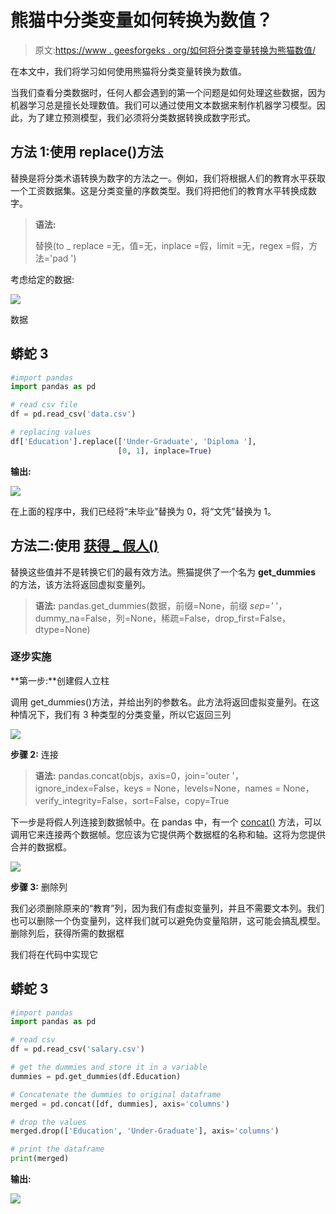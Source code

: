 # 熊猫中分类变量如何转换为数值？

> 原文:[https://www . geesforgeks . org/如何将分类变量转换为熊猫数值/](https://www.geeksforgeeks.org/how-to-convert-categorical-variable-to-numeric-in-pandas/)

在本文中，我们将学习如何使用熊猫将分类变量转换为数值。

当我们查看分类数据时，任何人都会遇到的第一个问题是如何处理这些数据，因为机器学习总是擅长处理数值。我们可以通过使用文本数据来制作机器学习模型。因此，为了建立预测模型，我们必须将分类数据转换成数字形式。

## 方法 1:使用 replace()方法

替换是将分类术语转换为数字的方法之一。例如，我们将根据人们的教育水平获取一个工资数据集。这是分类变量的序数类型。我们将把他们的教育水平转换成数字。

> **语法:**
> 
> 替换(to _ replace =无，值=无，inplace =假，limit =无，regex =假，方法='pad ')

考虑给定的数据:

![](img/30ed1b41c827d319701fdc549fbf9805.png)

数据

## 蟒蛇 3

```py
#import pandas
import pandas as pd

# read csv file
df = pd.read_csv('data.csv')

# replacing values
df['Education'].replace(['Under-Graduate', 'Diploma '],
                        [0, 1], inplace=True)
```

**输出:**

![](img/cfbbc93805c89af6ee8d00df2d64f68e.png)

在上面的程序中，我们已经将“未毕业”替换为 0，将“文凭”替换为 1。

## **方法二:使用** [获得 _ 假人()](https://www.geeksforgeeks.org/python-pandas-get_dummies-method/)

替换这些值并不是转换它们的最有效方法。熊猫提供了一个名为 **get_dummies** 的方法，该方法将返回虚拟变量列。

> **语法:** pandas.get_dummies(数据，前缀=None，前缀 _sep='_ '，dummy_na=False，列=None，稀疏=False，drop_first=False，dtype=None)

### 逐步实施

**第一步:**创建假人立柱

调用 get_dummies()方法，并给出列的参数名。此方法将返回虚拟变量列。在这种情况下，我们有 3 种类型的分类变量，所以它返回三列

![](img/ec144f78b853cde8bb48390f424ade05.png)

**步骤 2:** 连接

> **语法:** pandas.concat(objs，axis=0，join='outer '，ignore_index=False，keys = None，levels=None，names = None，verify_integrity=False，sort=False，copy=True

下一步是将假人列连接到数据帧中。在 pandas 中，有一个 [concat()](https://www.geeksforgeeks.org/pandas-concat-function-in-python/) 方法，可以调用它来连接两个数据帧。您应该为它提供两个数据框的名称和轴。这将为您提供合并的数据框。

![](img/1ecdcabf32e40f379869b00ea6fd5b40.png)

**步骤 3:** 删除列

我们必须删除原来的“教育”列，因为我们有虚拟变量列，并且不需要文本列。我们也可以删除一个伪变量列，这样我们就可以避免伪变量陷阱，这可能会搞乱模型。删除列后，获得所需的数据框

我们将在代码中实现它

## 蟒蛇 3

```py
#import pandas
import pandas as pd

# read csv
df = pd.read_csv('salary.csv')

# get the dummies and store it in a variable
dummies = pd.get_dummies(df.Education)

# Concatenate the dummies to original dataframe
merged = pd.concat([df, dummies], axis='columns')

# drop the values
merged.drop(['Education', 'Under-Graduate'], axis='columns')

# print the dataframe
print(merged)
```

**输出:**

![](img/723edd7be6e2460a5bf5b6faf82e48b1.png)